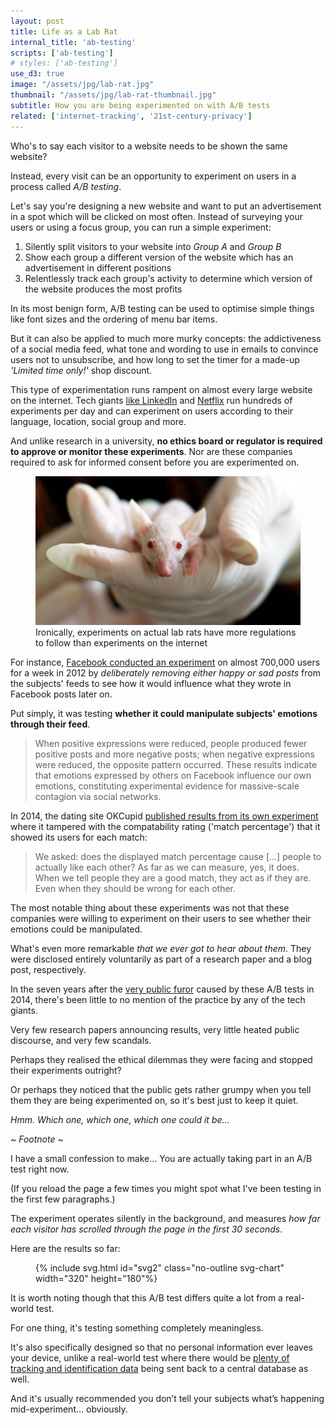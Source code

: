 ```yaml
---
layout: post
title: Life as a Lab Rat
internal_title: 'ab-testing'
scripts: ['ab-testing']
# styles: ['ab-testing']
use_d3: true
image: "/assets/jpg/lab-rat.jpg"
thumbnail: "/assets/jpg/lab-rat-thumbnail.jpg"
subtitle: How you are being experimented on with A/B tests
related: ['internet-tracking', '21st-century-privacy']
---
```


Who's to say each visitor to a website needs to be shown the same website?

Instead, every visit can be an opportunity to experiment on users in a process called _A/B testing_. 

Let's say you're designing a new website and want to put <span class="ab-tested">an advertisement</span> in a spot which will be clicked on most often. Instead of surveying your users or using a focus group, you can run a simple experiment:
1. Silently split visitors to your website into _Group A_ and _Group B_
1. Show each group a different version of the website which has <span class="ab-tested">an advertisement</span> in different positions
1. Relentlessly track each group's activity to determine which version of the website produces the most profits

In its most benign form, A/B testing can be used to optimise simple things like font sizes and the ordering of menu bar items.

But it can also be applied to much more murky concepts: the addictiveness of a social media feed, what tone and wording to use in emails to convince users not to unsubscribe, and how long to set the timer for a made-up _'Limited time only!'_ shop discount.

This type of experimentation runs rampent on almost every large website on the internet. Tech giants [like LinkedIn](https://dl.acm.org/doi/pdf/10.1145/2783258.2788602) and [Netflix](https://www.wired.co.uk/article/netflix-data-personalisation-watching) run hundreds of experiments per day and can experiment on users according to their language, location, social group and more.

And unlike research in a university, **no ethics board or regulator is required to approve or monitor these experiments**. Nor are these companies required to ask for informed consent before you are experimented on.


<figure>
<img src="/assets/jpg/lab-rat.jpg" alt="Lab rat" class="diagram">
<figcaption class="caption">
<!-- <p class="caption"> -->
Ironically, experiments on actual lab rats have more regulations to follow than experiments on the internet
<!-- </p> -->
</figcaption>
</figure>

For instance, [Facebook conducted an experiment](https://www.pnas.org/content/pnas/111/24/8788.full.pdf) on almost 700,000 users for a week in 2012 by _deliberately removing either happy or sad posts_ from the subjects' feeds to see how it would influence what they wrote in Facebook posts later on.

Put simply, it was testing **whether it could manipulate subjects' emotions through their feed**.

> When positive expressions were reduced, people produced fewer positive posts and more negative posts; when negative expressions were reduced, the opposite pattern occurred. These results indicate that emotions expressed by others on Facebook influence our own emotions, constituting experimental evidence for massive-scale contagion via social networks.

In 2014, the dating site OKCupid [published results from its own experiment](https://www.gwern.net/docs/psychology/okcupid/weexperimentonhumanbeings.html) where it tampered with the compatability rating ('match percentage') that it showed its users for each match:

> We asked: does the displayed match percentage cause [...] people to actually like each other? As far as we can measure, yes, it does. When we tell people they are a good match, they act as if they are. Even when they should be wrong for each other.

The most notable thing about these experiments was not that these companies were willing to experiment on their users to see whether their emotions could be manipulated.  

What's even more remarkable _that we ever got to hear about them_. They were disclosed entirely voluntarily as part of a research paper and a blog post, respectively.

In the seven years after the [very public furor](https://www.nytimes.com/2014/06/30/technology/facebook-tinkers-with-users-emotions-in-news-feed-experiment-stirring-outcry.html) caused by these A/B tests in 2014, there's been little to no mention of the practice by any of the tech giants.

Very few research papers announcing results, very little heated public discourse, and very few scandals. 

Perhaps they realised the ethical dilemmas they were facing and stopped their experiments outright?

Or perhaps they noticed that the public gets rather grumpy when you tell them they are being experimented on, so it's best just to keep it quiet.

_Hmm. Which one, which one, which one could it be..._

<div class="footnotes">

<p><em>~ Footnote ~</em></p>

<p>I have a small confession to make… You are actually taking part in an A/B test right now.</p>

<p>(If you reload the page a few times you might spot what I've been testing in the first few paragraphs.)</p>

<p>The experiment operates silently in the background, and measures <em>how far each visitor has scrolled through the page in the first 30 seconds</em>.</p>

<p>Here are the results so far:</p>

<figure>
{% include svg.html id="svg2" class="no-outline svg-chart" width="320" height="180"%}
</figure>

<p>It is worth noting though that this A/B test differs quite a lot from a real-world test.</p>

<p>For one thing, it's testing something completely meaningless.</p>

<p>It's also specifically designed so that no personal information ever leaves your device, unlike a real-world test where there would be <a href="/blog/you-are-being-watched/">plenty of tracking and identification data</a> being sent back to a central database as well.</p>

<p>And it's usually recommended you don’t tell your subjects what’s happening mid-experiment… obviously.</p>
</div>